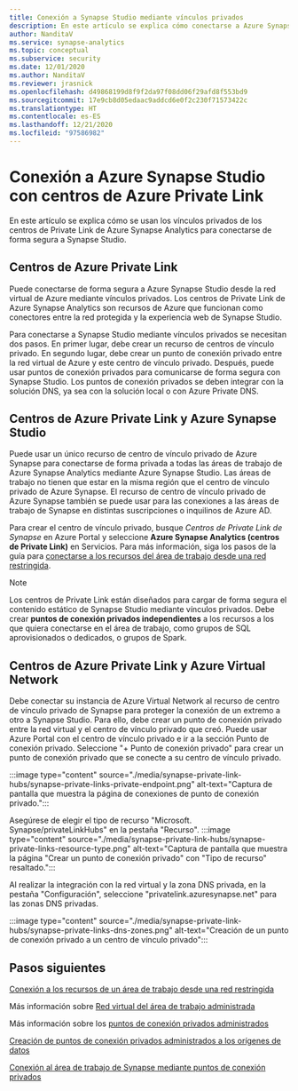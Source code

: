 ```yaml
---
title: Conexión a Synapse Studio mediante vínculos privados
description: En este artículo se explica cómo conectarse a Azure Synapse Studio mediante vínculos privados.
author: NanditaV
ms.service: synapse-analytics
ms.topic: conceptual
ms.subservice: security
ms.date: 12/01/2020
ms.author: NanditaV
ms.reviewer: jrasnick
ms.openlocfilehash: d49868199d8f9f2da97f08dd06f29afd8f553bd9
ms.sourcegitcommit: 17e9cb8d05edaac9addcd6e0f2c230f71573422c
ms.translationtype: HT
ms.contentlocale: es-ES
ms.lasthandoff: 12/21/2020
ms.locfileid: "97586982"
---
```

# <a name="connect-to-azure-synapse-studio-using-azure-private-link-hubs"></a>Conexión a Azure Synapse Studio con centros de Azure Private Link 

En este artículo se explica cómo se usan los vínculos privados de los centros de Private Link de Azure Synapse Analytics para conectarse de forma segura a Synapse Studio. 

## <a name="azure-private-link-hubs"></a>Centros de Azure Private Link 
Puede conectarse de forma segura a Azure Synapse Studio desde la red virtual de Azure mediante vínculos privados. Los centros de Private Link de Azure Synapse Analytics son recursos de Azure que funcionan como conectores entre la red protegida y la experiencia web de Synapse Studio. 

Para conectarse a Synapse Studio mediante vínculos privados se necesitan dos pasos. En primer lugar, debe crear un recurso de centros de vínculo privado. En segundo lugar, debe crear un punto de conexión privado entre la red virtual de Azure y este centro de vínculo privado. Después, puede usar puntos de conexión privados para comunicarse de forma segura con Synapse Studio. Los puntos de conexión privados se deben integrar con la solución DNS, ya sea con la solución local o con Azure Private DNS. 

## <a name="azure-private-links-hubs-and-azure-synapse-studio"></a>Centros de Azure Private Link y Azure Synapse Studio
Puede usar un único recurso de centro de vínculo privado de Azure Synapse para conectarse de forma privada a todas las áreas de trabajo de Azure Synapse Analytics mediante Azure Synapse Studio. Las áreas de trabajo no tienen que estar en la misma región que el centro de vínculo privado de Azure Synapse. El recurso de centro de vínculo privado de Azure Synapse también se puede usar para las conexiones a las áreas de trabajo de Synapse en distintas suscripciones o inquilinos de Azure AD.

Para crear el centro de vínculo privado, busque *Centros de Private Link de Synapse* en Azure Portal y seleccione **Azure Synapse Analytics (centros de Private Link)** en Servicios. Para más información, siga los pasos de la guía para [conectarse a los recursos del área de trabajo desde una red restringida](./how-to-connect-to-workspace-from-restricted-network.md).

>[!NOTE]
>Los centros de Private Link están diseñados para cargar de forma segura el contenido estático de Synapse Studio mediante vínculos privados. Debe crear **puntos de conexión privados independientes** a los recursos a los que quiera conectarse en el área de trabajo, como grupos de SQL aprovisionados o dedicados, o grupos de Spark. 

## <a name="azure-private-links-hubs-and-azure-virtual-network"></a>Centros de Azure Private Link y Azure Virtual Network
Debe conectar su instancia de Azure Virtual Network al recurso de centro de vínculo privado de Synapse para proteger la conexión de un extremo a otro a Synapse Studio. Para ello, debe crear un punto de conexión privado entre la red virtual y el centro de vínculo privado que creó. Puede usar Azure Portal con el centro de vínculo privado e ir a la sección Punto de conexión privado. Seleccione "+ Punto de conexión privado" para crear un punto de conexión privado que se conecte a su centro de vínculo privado.

:::image type="content" source="./media/synapse-private-link-hubs/synapse-private-links-private-endpoint.png" alt-text="Captura de pantalla que muestra la página de conexiones de punto de conexión privado.":::

Asegúrese de elegir el tipo de recurso "Microsoft. Synapse/privateLinkHubs" en la pestaña "Recurso". :::image type="content" source="./media/synapse-private-link-hubs/synapse-private-links-resource-type.png" alt-text="Captura de pantalla que muestra la página &quot;Crear un punto de conexión privado&quot; con &quot;Tipo de recurso&quot; resaltado.":::

Al realizar la integración con la red virtual y la zona DNS privada, en la pestaña "Configuración", seleccione "privatelink.azuresynapse.net" para las zonas DNS privadas.

:::image type="content" source="./media/synapse-private-link-hubs/synapse-private-links-dns-zones.png" alt-text="Creación de un punto de conexión privado a un centro de vínculo privado":::

## <a name="next-steps"></a>Pasos siguientes

[Conexión a los recursos de un área de trabajo desde una red restringida](./how-to-connect-to-workspace-from-restricted-network.md)

Más información sobre [Red virtual del área de trabajo administrada](./synapse-workspace-managed-vnet.md)

Más información sobre los [puntos de conexión privados administrados](./synapse-workspace-managed-private-endpoints.md)

[Creación de puntos de conexión privados administrados a los orígenes de datos](./how-to-create-managed-private-endpoints.md)

[Conexión al área de trabajo de Synapse mediante puntos de conexión privados](./how-to-connect-to-workspace-with-private-links.md)

